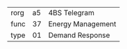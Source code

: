 
|    |   |   |
| -- | - | - |
| rorg | a5 | 4BS Telegram |
| func | 37 | Energy Management |
| type | 01 | Demand Response |
